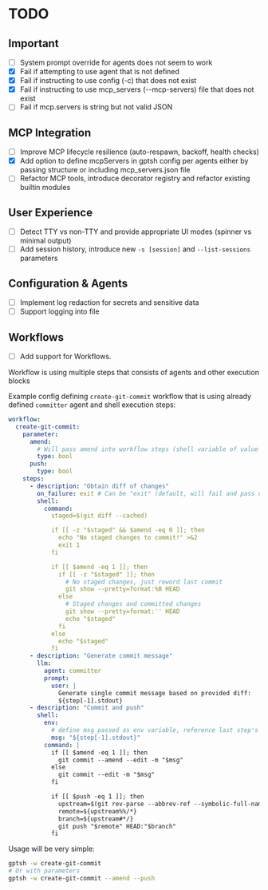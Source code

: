# TODO

## Important
- [ ] System prompt override for agents does not seem to work
- [x] Fail if attempting to use agent that is not defined
- [x] Fail if instructing to use config (-c) that does not exist
- [x] Fail if instructing to use mcp_servers (--mcp-servers) file that does not exist
- [ ] Fail if mcp.servers is string but not valid JSON

## MCP Integration
- [ ] Improve MCP lifecycle resilience (auto-respawn, backoff, health checks)
- [x] Add option to define mcpServers in gptsh config per agents either by passing structure or including mcp_servers.json file
- [ ] Refactor MCP tools, introduce decorator registry and refactor existing builtin modules

## User Experience
- [ ] Detect TTY vs non-TTY and provide appropriate UI modes (spinner vs minimal output)
- [ ] Add session history, introduce new `-s [session]` and `--list-sessions` parameters

## Configuration & Agents
- [ ] Implement log redaction for secrets and sensitive data
- [ ] Support logging into file

## Workflows
- [ ] Add support for Workflows.

Workflow is using multiple steps that consists of agents and other execution blocks

Example config defining `create-git-commit` workflow that is using already defined `committer` agent and shell execution steps:

```yaml
workflow:
  create-git-commit:
    parameter:
      amend:
        # Will pass amend into workflow steps (shell variable of value 0/1 and into LLM step as user message)
        type: bool
      push:
        type: bool
    steps:
      - description: "Obtain diff of changes"
        on_failure: exit # Can be "exit" (default, will fail and pass output and exitcode) or "continue"
        shell:
          command:
            staged=$(git diff --cached)

            if [[ -z "$staged" && $amend -eq 0 ]]; then
              echo "No staged changes to commit!" >&2
              exit 1
            fi

            if [[ $amend -eq 1 ]]; then
              if [[ -z "$staged" ]]; then
                # No staged changes, just reword last commit
                git show --pretty=format:%B HEAD
              else
                # Staged changes and committed changes
                git show --pretty=format:'' HEAD
                echo "$staged"
              fi
            else
              echo "$staged"
            fi
      - description: "Generate commit message"
        llm:
          agent: committer
          prompt:
            user: |
              Generate single commit message based on provided diff:
              ${step[-1].stdout}
      - description: "Commit and push"
        shell:
          env:
            # define msg passed as env variable, reference last step's stdout.
            msg: "${step[-1].stdout}"
          command: |
            if [[ $amend -eq 1 ]]; then
              git commit --amend --edit -m "$msg"
            else
              git commit --edit -m "$msg"
            fi

            if [[ $push -eq 1 ]]; then
              upstream=$(git rev-parse --abbrev-ref --symbolic-full-name @{u})
              remote=${upstream%%/*}
              branch=${upstream#*/}
              git push "$remote" HEAD:"$branch"
            fi
```

Usage will be very simple:
```sh
gptsh -w create-git-commit
# Or with parameters
gptsh -w create-git-commit --amend --push
```
